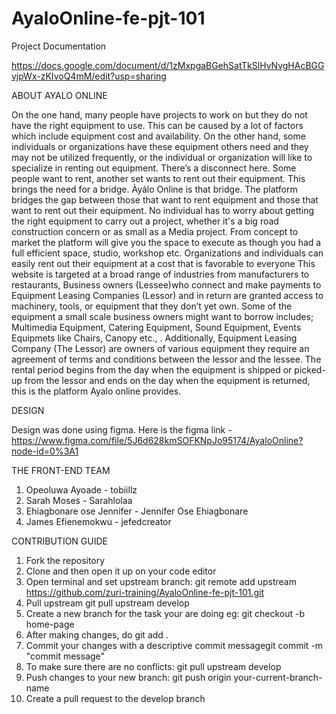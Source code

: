 # AyaloOnline-fe-pjt-101

Project Documentation

https://docs.google.com/document/d/1zMxpgaBGehSatTkSlHvNvgHAcBGGvjpWx-zKIvoQ4mM/edit?usp=sharing

ABOUT AYALO ONLINE

On the one hand, many people have projects to work on but they do not have the right equipment to use. This can be caused by a lot of factors which include equipment cost and availability.
On the other hand, some individuals or organizations have these equipment others need and they may not be utilized frequently, or the individual or organization will like to specialize in renting out equipment.
There’s a disconnect here. Some people want to rent, another set wants to rent out their equipment. This brings the need for a bridge. Àyálo Online is that bridge. The platform bridges the gap between those that want to rent equipment and those that want to rent out their equipment. No individual has to worry about getting the right equipment to carry out a project, whether it's a big road construction concern or as small as a Media project. From concept to market the platform will give you the space to execute as though you had a full efficient space, studio, workshop etc. Organizations and individuals can easily rent out their equipment at a cost that is favorable to everyone
This website is targeted at a broad range of industries from manufacturers to restaurants, Business owners (Lessee)who connect and make payments to Equipment Leasing Companies (Lessor) and in return are granted access to machinery, tools, or equipment that they don’t yet own.
Some of the equipment a small scale business owners might want to borrow includes; Multimedia Equipment, Catering Equipment, Sound Equipment, Events Equipmets like Chairs, Canopy etc.,  .
Additionally, Equipment Leasing Company (The Lessor) are owners of various equipment they require an agreement of terms and conditions between the lessor and the lessee. The rental period begins from the day when the equipment is shipped or picked-up from the lessor and ends on the day when the equipment is returned, this is the platform Ayalo online provides.

DESIGN

Design was done using figma. Here is the figma link - https://www.figma.com/file/5J6d628kmSOFKNpJo95174/AyaloOnline?node-id=0%3A1

THE FRONT-END TEAM

1. Opeoluwa Ayoade - tobiillz
2. Sarah Moses - Sarahlolaa
3. Ehiagbonare ose Jennifer - Jennifer Ose Ehiagbonare
4. James Efienemokwu - jefedcreator

CONTRIBUTION GUIDE

1. Fork the repository
2. Clone and then open it up on your code editor
3. Open terminal and set upstream branch: git remote add upstream https://github.com/zuri-training/AyaloOnline-fe-pjt-101.git
4. Pull upstream git pull upstream develop
5. Create a new branch for the task your are doing eg: git checkout -b home-page
6. After making changes, do git add .
7. Commit your changes with a descriptive commit messagegit commit -m "commit message"
8. To make sure there are no conflicts: git pull upstream develop
9. Push changes to your new branch: git push origin your-current-branch-name
10. Create a pull request to the develop branch
